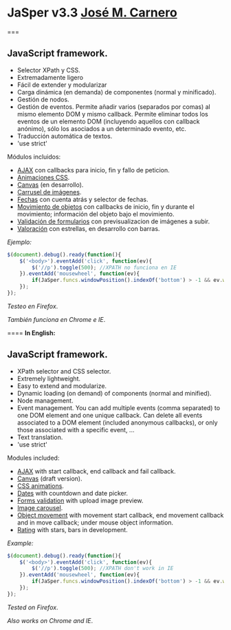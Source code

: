 # JaSper v3.3 [José M. Carnero](http://sargazos.net)
===

## JavaScript framework.

- Selector XPath y CSS.
- Extremadamente ligero
- Fácil de extender y modularizar
- Carga dinámica (en demanda) de componentes (normal y minificado).
- Gestión de nodos.
- Gestión de eventos. Permite añadir varios (separados por comas) al mismo elemento DOM y mismo callback. Permite eliminar todos los eventos de un elemento DOM (incluyendo aquellos con callback anónimo), sólo los asociados a un determinado evento, etc.
- Traducción automática de textos.
- 'use strict'

Módulos incluidos:

- [AJAX](JaSper_ajax.js) con callbacks para inicio, fin y fallo de peticion.
- [Animaciones CSS](JaSper_anim.js).
- [Canvas](JaSper_canvas.js) (en desarrollo).
- [Carrusel de imágenes](JaSper_lightbox.js).
- [Fechas](JaSper_datetime.js) con cuenta atrás y selector de fechas.
- [Movimiento de objetos](JaSper_move.js) con callbacks de inicio, fin y durante el movimiento; información del objeto bajo el movimiento.
- [Validación de formularios](JaSper_formazo.js) con previsualizacion de imágenes a subir.
- [Valoración](JaSper_rating.js) con estrellas, en desarrollo con barras.

*Ejemplo:*
```javascript
$(document).debug().ready(function(){
	$('<body>').eventAdd('click', function(ev){
		$('//p').toggle(500); //XPATH no funciona en IE
	}).eventAdd('mousewheel', function(ev){
		if(JaSper.funcs.windowPosition().indexOf('bottom') > -1 && ev.wheelDelta == -3) alert('fin de página');
	});
});
```

_Testeo en Firefox_.

_También funciona en Chrome e IE_.

====
**In English:**

## JavaScript framework.

- XPath selector and CSS selector.
- Extremely lightweight.
- Easy to extend and modularize.
- Dynamic loading (on demand) of components (normal and minified).
- Node management.
- Event management. You can add multiple events (comma separated) to one DOM element and one unique callback. Can delete all events associated to a DOM element (included anonymous callbacks), or only those associated with a specific event, ...
- Text translation.
- 'use strict'

Modules included:

- [AJAX](JaSper_ajax.js) with start callback, end callback and fail callback.
- [Canvas](JaSper_canvas.js)  (draft version).
- [CSS animations](JaSper_anim.js).
- [Dates](JaSper_datetime.js) with countdown and date picker.
- [Forms validation](JaSper_formazo.js) with upload image preview.
- [Image carousel](JaSper_lightbox.js).
- [Object movement](JaSper_move.js) with movement start callback, end movement callback and in move callback; under mouse object information.
- [Rating](JaSper_rating.js) with stars, bars in development.

*Example:*
```javascript
$(document).debug().ready(function(){
	$('<body>').eventAdd('click', function(ev){
		$('//p').toggle(500); //XPATH don't work in IE
	}).eventAdd('mousewheel', function(ev){
		if(JaSper.funcs.windowPosition().indexOf('bottom') > -1 && ev.wheelDelta == -3) alert('end of page');
	});
});
```

_Tested on Firefox_.

_Also works on Chrome and IE_.

